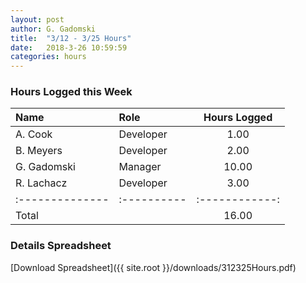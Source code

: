 ```yaml
---
layout: post
author: G. Gadomski
title:  "3/12 - 3/25 Hours"
date:   2018-3-26 10:59:59
categories: hours
---
```


### Hours Logged this Week

| Name          | Role      | Hours Logged |
|:--------------|:----------|:------------:|
| A. Cook       | Developer | 1.00         |
| B. Meyers     | Developer | 2.00         |
| G. Gadomski   | Manager   | 10.00        |
| R. Lachacz    | Developer | 3.00         |
|:--------------|:----------|:------------:|
| Total         |           | 16.00        |


### Details Spreadsheet
[Download Spreadsheet]({{ site.root }}/downloads/312325Hours.pdf)